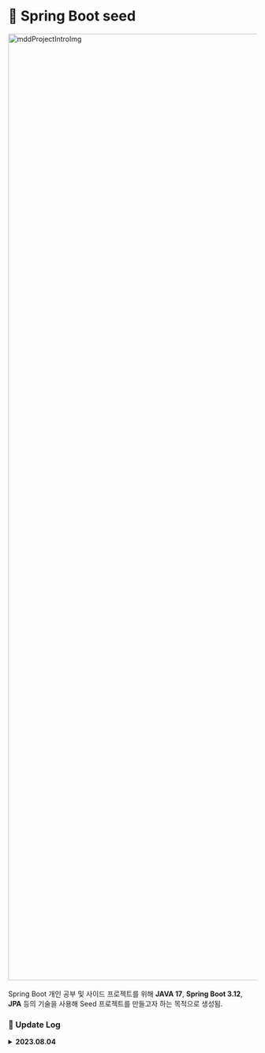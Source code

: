 # 🌱 Spring Boot seed

<img width="1920" alt="mddProjectIntroImg" src="https://www.qindel.com/wp-content/uploads/2023/04/spring-boot.jpeg">
<br>


<br/>
Spring Boot 개인 공부 및 사이드 프로젝트를 위해 <b>JAVA 17</b>, <b>Spring Boot 3.12</b>, <b>JPA</b> 등의 기술을 사용해 Seed 프로젝트를 만들고자 하는 목적으로 생성됨.
<br/>


### 📑 Update Log
<details>
<summary><b>2023.08.04</b></summary>

### BETA : Spting Security Base

사이드 프로젝트 '[MyDiggingDisk](https://github.com/PhiloMonx1/MyDiggingDiskBackEnd/tree/main)'를 진행하기 위해 생성함.<br>
[멋쟁이 사자처럼 백엔드 재생목록](https://www.youtube.com/watch?v=1-l0pRIHVzk&list=PLAdQRRy4vtQTJawYfraUTUf6rCfWFYqKj&pp=iAQB) 중 [40](https://youtu.be/pbUHK3Gzgj4)~[52](https://youtu.be/XAec71KSbU0) 번 영상을 토대로 만들었다. 
1. JPA 기본 골조 생성
2. Spting Security 기본 세팅
3. JWT 토큰 방식 간단한 회원 가입 및 로그인 API
4. 예외 처리 기본 세팅
</details>
